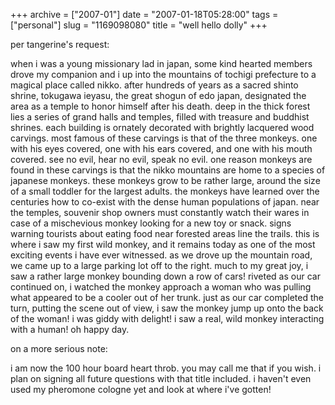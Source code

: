 +++
archive = ["2007-01"]
date = "2007-01-18T05:28:00"
tags = ["personal"]
slug = "1169098080"
title = "well hello dolly"
+++

per tangerine's request:

when i was a young missionary lad in japan, some kind hearted members
drove my companion and i up into the mountains of tochigi prefecture to
a magical place called nikko. after hundreds of years as a sacred shinto
shrine, tokugawa ieyasu, the great shogun of edo japan, designated the
area as a temple to honor himself after his death. deep in the thick
forest lies a series of grand halls and temples, filled with treasure and
buddhist shrines. each building is ornately decorated with brightly
lacquered wood carvings. most famous of these carvings is that of the
three monkeys. one with his eyes covered, one with his ears covered, and
one with his mouth covered. see no evil, hear no evil, speak no evil. one
reason monkeys are found in these carvings is that the nikko mountains are
home to a species of japanese monkeys. these monkeys grow to be rather
large, around the size of a small toddler for the largest adults. the
monkeys have learned over the centuries how to co-exist with the dense
human populations of japan. near the temples, souvenir shop owners must
constantly watch their wares in case of a mischevious monkey looking for
a new toy or snack. signs warning tourists about eating food near forested
areas line the trails. this is where i saw my first wild monkey, and it
remains today as one of the most exciting events i have ever witnessed. as
we drove up the mountain road, we came up to a large parking lot off to
the right. much to my great joy, i saw a rather large monkey bounding down
a row of cars! riveted as our car continued on, i watched the monkey
approach a woman who was pulling what appeared to be a cooler out of her
trunk. just as our car completed the turn, putting the scene out of view,
i saw the monkey jump up onto the back of the woman! i was giddy with
delight! i saw a real, wild monkey interacting with a human! oh happy day.

on a more serious note:

i am now the 100 hour board heart throb. you may call me that if you wish.
i plan on signing all future questions with that title included. i haven't
even used my pheromone cologne yet and look at where i've gotten!


